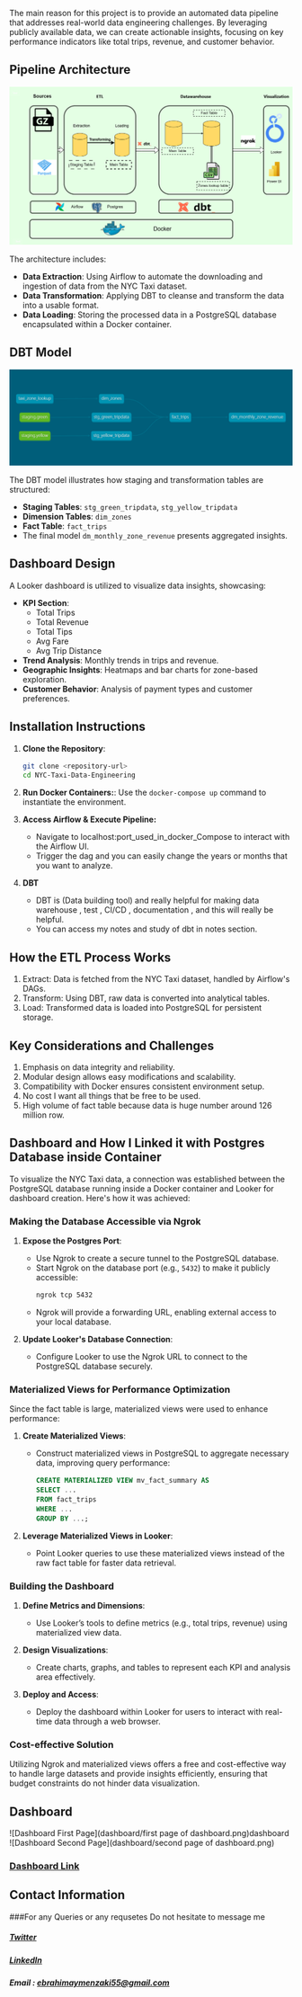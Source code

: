 The main reason for this project is to provide an automated data pipeline that addresses real-world data engineering challenges. By leveraging publicly available data, we can create actionable insights, focusing on key performance indicators like total trips, revenue, and customer behavior.

## Pipeline Architecture
![Pipeline Diagram](images/Pipeline.png)

The architecture includes:
- **Data Extraction**: Using Airflow to automate the downloading and ingestion of data from the NYC Taxi dataset.
- **Data Transformation**: Applying DBT to cleanse and transform the data into a usable format.
- **Data Loading**: Storing the processed data in a PostgreSQL database encapsulated within a Docker container.

## DBT Model
![DBT Model](images/dbt-dag.png)

The DBT model illustrates how staging and transformation tables are structured:
- **Staging Tables**: `stg_green_tripdata`, `stg_yellow_tripdata`
- **Dimension Tables**: `dim_zones`
- **Fact Table**: `fact_trips`
- The final model `dm_monthly_zone_revenue` presents aggregated insights.

## Dashboard Design
A Looker dashboard is utilized to visualize data insights, showcasing:
- **KPI Section**:
  - Total Trips
  - Total Revenue
  - Total Tips
  - Avg Fare
  - Avg Trip Distance
- **Trend Analysis**: Monthly trends in trips and revenue.
- **Geographic Insights**: Heatmaps and bar charts for zone-based exploration.
- **Customer Behavior**: Analysis of payment types and customer preferences.

## Installation Instructions
1. **Clone the Repository**: 
   ```bash
   git clone <repository-url>
   cd NYC-Taxi-Data-Engineering
   
2. **Run Docker Containers:**:
   Use the `docker-compose up` command to instantiate the environment.

3. **Access Airflow & Execute Pipeline:**
   - Navigate to localhost:port_used_in_docker_Compose to interact with the Airflow UI.
   - Trigger the dag and you can easily change the years or months that you want to analyze.

4. **DBT**
   - DBT is (Data building tool) and really helpful for making data warehouse , test , CI/CD , documentation , and this will really be helpful.
   - You can access my notes and study of dbt in notes section.
  
## How the ETL Process Works
  1. Extract: Data is fetched from the NYC Taxi dataset, handled by Airflow's DAGs.
  2. Transform: Using DBT, raw data is converted into analytical tables.
  3. Load: Transformed data is loaded into PostgreSQL for persistent storage.

## Key Considerations and Challenges
  1. Emphasis on data integrity and reliability.
  2. Modular design allows easy modifications and scalability.
  3. Compatibility with Docker ensures consistent environment setup.
  4. No cost I want all things that be free to be used.
  5. High volume of fact table because data is huge number around 126 million row.

## Dashboard and How I Linked it with Postgres Database inside Container

To visualize the NYC Taxi data, a connection was established between the PostgreSQL database running inside a Docker container and Looker for dashboard creation. Here's how it was achieved:

### Making the Database Accessible via Ngrok

1. **Expose the Postgres Port**:
   - Use Ngrok to create a secure tunnel to the PostgreSQL database.
   - Start Ngrok on the database port (e.g., `5432`) to make it publicly accessible:
     ```bash
     ngrok tcp 5432
     ```
   - Ngrok will provide a forwarding URL, enabling external access to your local database.

2. **Update Looker's Database Connection**:
   - Configure Looker to use the Ngrok URL to connect to the PostgreSQL database securely.

### Materialized Views for Performance Optimization

Since the fact table is large, materialized views were used to enhance performance:

1. **Create Materialized Views**:
   - Construct materialized views in PostgreSQL to aggregate necessary data, improving query performance:
     ```sql
     CREATE MATERIALIZED VIEW mv_fact_summary AS
     SELECT ...
     FROM fact_trips
     WHERE ...
     GROUP BY ...;
     ```

2. **Leverage Materialized Views in Looker**:
   - Point Looker queries to use these materialized views instead of the raw fact table for faster data retrieval.

### Building the Dashboard

1. **Define Metrics and Dimensions**:
   - Use Looker’s tools to define metrics (e.g., total trips, revenue) using materialized view data.

2. **Design Visualizations**:
   - Create charts, graphs, and tables to represent each KPI and analysis area effectively.

3. **Deploy and Access**:
   - Deploy the dashboard within Looker for users to interact with real-time data through a web browser.

### Cost-effective Solution

Utilizing Ngrok and materialized views offers a free and cost-effective way to handle large datasets and provide insights efficiently, ensuring that budget constraints do not hinder data visualization.

## Dashboard
![Dashboard First Page](dashboard/first page of dashboard.png)dashboard
![Dashboard Second Page](dashboard/second page of dashboard.png)
### [Dashboard Link](https://lookerstudio.google.com/reporting/ce5a09b7-291b-4fdd-bcbb-57205ba2ee8b)

## Contact Information
###For any Queries or any requsetes Do not hesitate to message me 
##### [Twitter](https://x.com/hema_aymen55)
##### [LinkedIn](https://www.linkedin.com/in/ibrahimayman10/)
##### Email : ebrahimaymenzaki55@gmail.com
